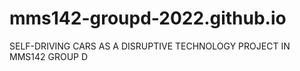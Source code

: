 # mms142-groupd-2022.github.io

SELF-DRIVING CARS AS A DISRUPTIVE TECHNOLOGY
PROJECT IN MMS142
GROUP D 
